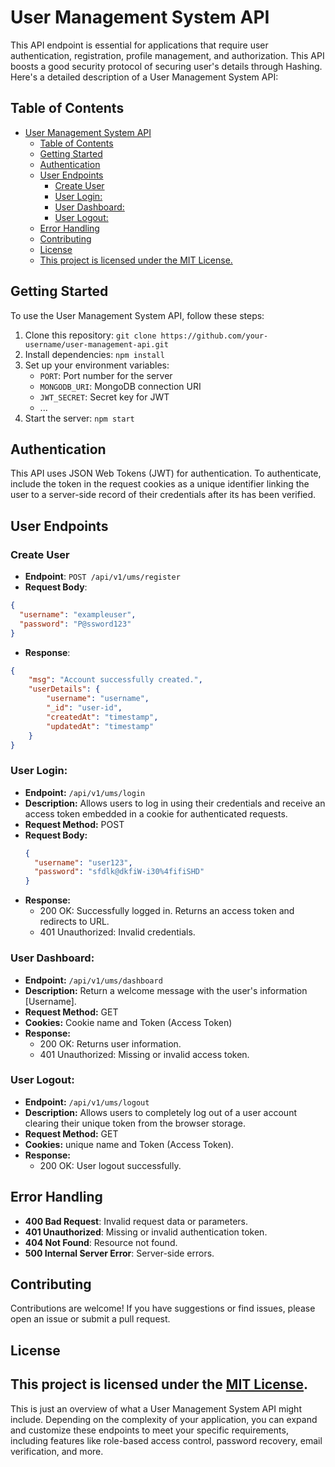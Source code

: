 # User Management System API

This API endpoint is essential for applications that require user authentication, registration, profile management, and authorization. This API boosts a good security protocol of securing user's details through Hashing. Here's a detailed description of a User Management System API:
## Table of Contents

- [User Management System API](#user-management-system-api)
  - [Table of Contents](#table-of-contents)
  - [Getting Started](#getting-started)
  - [Authentication](#authentication)
  - [User Endpoints](#user-endpoints)
    - [Create User](#create-user)
    - [User Login:](#user-login)
    - [User Dashboard:](#user-dashboard)
    - [User Logout:](#user-logout)
  - [Error Handling](#error-handling)
  - [Contributing](#contributing)
  - [License](#license)
  - [This project is licensed under the MIT License.](#this-project-is-licensed-under-the-mit-license)

## Getting Started

To use the User Management System API, follow these steps:

1. Clone this repository: `git clone https://github.com/your-username/user-management-api.git`
2. Install dependencies: `npm install`
3. Set up your environment variables:
   - `PORT`: Port number for the server
   - `MONGODB_URI`: MongoDB connection URI
   - `JWT_SECRET`: Secret key for JWT
   - ...
4. Start the server: `npm start`

## Authentication

This API uses JSON Web Tokens (JWT) for authentication. To authenticate, include the token in the request cookies as a unique identifier linking the user to a server-side record of their credentials after its has been verified.

## User Endpoints

### Create User
- **Endpoint**: `POST /api/v1/ums/register`
- **Request Body**:

```json
{
  "username": "exampleuser",
  "password": "P@ssword123"
}
```

- **Response**:
```json
{
    "msg": "Account successfully created.",
    "userDetails": {
        "username": "username",
        "_id": "user-id",
        "createdAt": "timestamp",
        "updatedAt": "timestamp"
    }
}
```

### User Login:
   - **Endpoint:** `/api/v1/ums/login`
   - **Description:** Allows users to log in using their credentials and receive an access token embedded in a cookie for authenticated requests.
   - **Request Method:** POST
   - **Request Body:**
     ```json
     {
       "username": "user123",
       "password": "sfdlk@dkfiW-i30%4fifiSHD"
     }
     ```
   - **Response:**
     - 200 OK: Successfully logged in. Returns an access token and redirects to URL.
     - 401 Unauthorized: Invalid credentials.

### User Dashboard:
   - **Endpoint:** `/api/v1/ums/dashboard`
   - **Description:** Return a welcome message with the user's information [Username].
   - **Request Method:** GET
   - **Cookies:** Cookie name and Token (Access Token)
   - **Response:**
     - 200 OK: Returns user information.
     - 401 Unauthorized: Missing or invalid access token.

### User Logout:
   - **Endpoint:** `/api/v1/ums/logout`
   - **Description:** Allows users to completely log out of a user account clearing their unique token from the browser storage.
   - **Request Method:** GET
   - **Cookies:** unique name and Token (Access Token).
   - **Response:**
     - 200 OK: User logout successfully.
  
## Error Handling

- **400 Bad Request**: Invalid request data or parameters.
- **401 Unauthorized**: Missing or invalid authentication token.
- **404 Not Found**: Resource not found.
- **500 Internal Server Error**: Server-side errors.

## Contributing

Contributions are welcome! If you have suggestions or find issues, please open an issue or submit a pull request.

## License

This project is licensed under the [MIT License](LICENSE).
---

This is just an overview of what a User Management System API might include. Depending on the complexity of your application, you can expand and customize these endpoints to meet your specific requirements, including features like role-based access control, password recovery, email verification, and more.